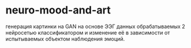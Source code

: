 # neuro-mood-and-art

генерация картинки на GAN на основе ЭЭГ данных обрабатываемых 2 нейросетью классификатором и изменение её в зависимости от испытываемых объектом наблюдения эмоций.
